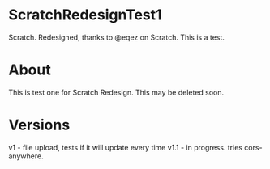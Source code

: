 # ScratchRedesignTest1
Scratch. Redesigned, thanks to @eqez on Scratch. This is a test.

# About
This is test one for Scratch Redesign. This may be deleted soon.

# Versions
v1 - file upload, tests if it will update every time
v1.1 - in progress. tries cors-anywhere.
